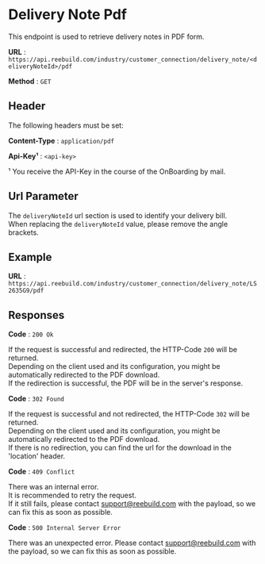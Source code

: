 # Delivery Note Pdf

This endpoint is used to retrieve delivery notes in PDF form.

**URL** : `https://api.reebuild.com/industry/customer_connection/delivery_note/<deliveryNoteId>/pdf`

**Method** : `GET`

## Header

The following headers must be set: <br>

**Content-Type** : `application/pdf`

**Api-Key¹** : `<api-key>`

¹ You receive the API-Key in the course of the OnBoarding by mail.

## Url Parameter

The `deliveryNoteId` url section is used to identify your delivery bill. <br>
When replacing the `deliveryNoteId` value, please remove the angle brackets.

## Example

**URL** : `https://api.reebuild.com/industry/customer_connection/delivery_note/LS2635G9/pdf` <br>

## Responses

**Code** : `200 Ok`

If the request is successful and redirected, the HTTP-Code `200` will be returned. <br>
Depending on the client used and its configuration, you might be automatically redirected to the PDF download. <br>
If the redirection is successful, the PDF will be in the server's response. <br>

**Code** : `302 Found`

If the request is successful and not redirected, the HTTP-Code `302` will be returned. <br>
Depending on the client used and its configuration, you might be automatically redirected to the PDF download. <br>
If there is no redirection, you can find the url for the download in the 'location' header. <br>

**Code** : `409 Conflict`

There was an internal error. <br>
It is recommended to retry the request. <br>
If it still fails, please contact support@reebuild.com with the payload, so we can fix this as soon as possible. <br>


**Code** : `500 Internal Server Error`

There was an unexpected error. Please contact support@reebuild.com with the payload, so we can fix this as soon as possible.
